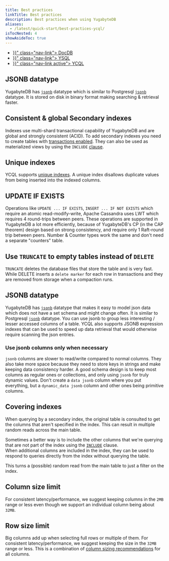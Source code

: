 ```yaml
---
title: Best practices
linkTitle: Best practices
description: Best practices when using YugabyteDB
aliases:
  - /latest/quick-start/best-practices-ycql/
isTocNested: 4
showAsideToc: true
---
```


<ul class="nav nav-tabs-alt nav-tabs-yb">
  <li >
    <a href="{{< ref "best-practices.md" >}}" class="nav-link">
      <i class="icon-" aria-hidden="true"></i>
      DocDB
    </a>
  </li>
  <li >
    <a href="{{< ref "best-practices-ysql.md" >}}" class="nav-link">
      <i class="icon-postgres" aria-hidden="true"></i>
      YSQL
    </a>
  </li>
  <li >
    <a href="{{< ref "best-practices-ycql.md" >}}" class="nav-link active">
      <i class="icon-cassandra" aria-hidden="true"></i>
      YCQL
    </a>
  </li>
</ul>


## JSONB datatype
YugabyteDB has [`jsonb`](https://docs.yugabyte.com/latest/api/ycql/type_jsonb/) datatype which is similar to 
Postgresql [`jsonb`](https://www.postgresql.org/docs/current/datatype-json.html) datatype. It is stored on disk in
binary format making searching & retrieval faster.

## Consistent & global Secondary indexes
Indexes use multi-shard transactional capability of YugabyteDB and are global and strongly consistent (ACID). 
To add secondary indexes you need to create tables with [transactions enabled](../api/ycql/ddl_create_table.md#table-properties-1). 
They can also be used as materialized views by using the `INCLUDE` [clause](../../api/ycql/ddl_create_index#included-columns).

## Unique indexes
YCQL supports [unique indexes](../../api/ycql/ddl_create_index#unique-index). 
A unique index disallows duplicate values from being inserted into the indexed columns.

## UPDATE IF EXISTS
Operations like `UPDATE ... IF EXISTS`, `INSERT ... IF NOT EXISTS` which require an atomic read-modify-write, 
Apache Cassandra uses LWT which requires 4 round-trips between peers. These operations are supported in YugabyteDB a 
lot more efficiently, because of YugabyteDB's CP (in the CAP theorem) design based on strong consistency, 
and require only 1 Raft-round trip between peers. Number & Counter types work the same and don't need a separate "counters" table.

## Use `TRUNCATE` to empty tables instead of `DELETE`
`TRUNCATE` deletes the database files that store the table and is very fast. 
While DELETE inserts a `delete marker` for each row  in transactions and they are removed from storage when a compaction 
runs.

## JSONB datatype
YugabyteDB has [`jsonb`](https://docs.yugabyte.com/latest/api/ycql/type_jsonb/) datatype that makes it easy to model 
json data which does not have a set schema and might change often. 
It is similar to Postgresql [`jsonb`](https://www.postgresql.org/docs/current/datatype-json.html) datatype. 
You can use jsonb to group less interesting / lesser accessed columns of a table. 
YCQL also supports JSONB expression indexes that can be used to speed up data retrieval that would otherwise require scanning the json entries.

### Use jsonb columns only when necessary
`jsonb` columns are slower to read/write compared to normal columns. 
They also take more space because they need to store keys in strings and make keeping data consistency harder.
A good schema design is to keep most columns as regular ones or collections, and only using `jsonb` for truly dynamic values. 
Don't create a `data jsonb` column where you put everything, but a `dynamic_data jsonb` column and other ones being 
primitive columns.


## Covering indexes
When querying by a secondary index, the original table is consulted to get the columns that aren't specified in the 
index. This can result in multiple random reads across the main table.

Sometimes a better way is to include the other columns that we're querying that are not part of the index 
using the [`INCLUDE`](../api/ycql/ddl_create_index.md#included-columns) clause.  
When additional columns are included in the index, they can be used to respond to queries directly from the index without querying the table.

This turns a (possible) random read from the main table to just a filter on the index.


## Column size limit
For consistent latency/performance, we suggest keeping columns in the `2MB` range 
or less even though we support an individual column being about `32MB`.

## Row size limit
Big columns add up when selecting full rows or multiple of them. 
For consistent latency/performance, we suggest keeping the size in the `32MB` range
or less. This is a combination of [column sizing recommendations](#column-size-limit) for all columns.
